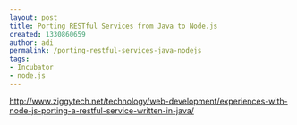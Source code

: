 ```yaml
---
layout: post
title: Porting RESTful Services from Java to Node.js
created: 1330860659
author: adi
permalink: /porting-restful-services-java-nodejs
tags:
- Incubator
- node.js
---
```

<p><a href="http://www.ziggytech.net/technology/web-development/experiences-with-node-js-porting-a-restful-service-written-in-java/">http://www.ziggytech.net/technology/web-development/experiences-with-node-js-porting-a-restful-service-written-in-java/</a></p>
<p>&nbsp;</p>
